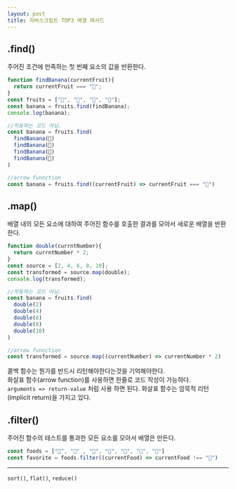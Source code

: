 ```yaml
---
layout: post
title: 자바스크립트 TOP3 배열 메서드
---
```


## .find()
주어진 조건에 만족하는 첫 번째 요소의 값을 반환한다.

~~~javascript
function findBanana(currentFruit){
  return currentFruit === "🍌";
}
const fruits = ["🍍", "🍊", "🍌", "🍒"];
const banana = fruits.find(findBanana);
console.log(banana);

//작동하는 코드 아님.
const banana = fruits.find(
  findBanana(🍍)
  findBanana(🍊)
  findBanana(🍌)
  findBanana(🍒)
)

//arrow funnction
const banana = fruits.find((currentFruit) => currentFruit === "🍌")
~~~


## .map()
배열 내의 모든 요소에 대하여 주어진 함수를 호출한 결과를 모아서 새로운 배열을 반환 한다.

~~~javascript
function double(currntNumber){
  return currntNumber * 2;
}
const source = [2, 4, 6, 8, 10];
const transformed = source.map(double);
console.log(transformed);

//작동하는 코드 아님.
const banana = fruits.find(
  double(2)
  double(4)
  double(6)
  double(8)
  double(10)
)

//arrow funnction
const transformed = source.map((currentNumber) => currentNumber * 2)
~~~

콜백 함수는 뭔가를 반드시 리턴해야한다는것을 기억해야한다.  
화살표 함수(arrow function)를 사용하면 한줄로 코드 작성이 가능하다.  
`arguments => return-value` 처럼 사용 하면 된다. 화살표 함수는 암묵적 리턴(implicit return)을 가지고 있다.  


## .filter()
주어진 함수의 테스트를 통과한 모든 요소를 모아서 배열은 만든다.

~~~javascript
const foods = ["🍟", "🍞" , "🍙", "🍜", "🍛", "🥮", "🍼"]
const favorite = foods.filter((currentFood) => currentFood !== "🍼")
~~~

---
`sort()`, `flat()`, `reduce()`